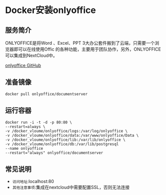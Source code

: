 # Docker安装onlyoffice #
## 服务简介 ##
ONLYOFFICE是将Word 、Excel、PPT 3大办公套件搬到了云端，只需要一个浏览器即可以在线使用Offic 的各种功能，主要用于团队协作，另外，ONLYOFFICE可以集成到NextCloud中。

[onlyoffice GitHub](https://github.com/ONLYOFFICE/onlyoffice-owncloud)

## 准备镜像 ##
    docker pull onlyoffice/documentserver
## 运行容器 ##
    docker run -i -t -d -p 80:80 \
    --restart=always \
    -v /docker_vloume/onlyoffice/logs:/var/log/onlyoffice \
    -v /docker_vloume/onlyoffice/data:/var/www/onlyoffice/Data \
    -v /docker_vloume/onlyoffice/lib:/var/lib/onlyoffice \
    -v /docker_vloume/onlyoffice/db:/var/lib/postgresql  
    --name onlyoffice 
    --restart="always" onlyoffice/documentserver
## 常见说明 ##
- `访问地址`:localhost:80
- `其他注意事项`:集成在nextcloud中需要配置SSL，否则无法连接